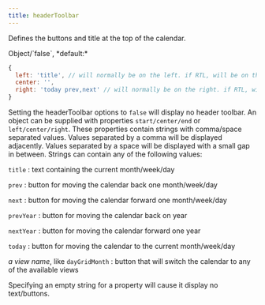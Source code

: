 ```yaml
---
title: headerToolbar
---
```


Defines the buttons and title at the top of the calendar.

<div class='spec' markdown='1'>
Object/`false`, *default:*

```js
{
  left: 'title', // will normally be on the left. if RTL, will be on the right
  center: '',
  right: 'today prev,next' // will normally be on the right. if RTL, will be on the left
}
```
</div>

Setting the headerToolbar options to `false` will display no header toolbar. An object can be supplied with properties `start/center/end` or `left/center/right`. These properties contain strings with comma/space separated values. Values separated by a comma will be displayed adjacently. Values separated by a space will be displayed with a small gap in between. Strings can contain any of the following values:

`title`
:   text containing the current month/week/day

`prev`
:   button for moving the calendar back one month/week/day

`next`
:   button for moving the calendar forward one month/week/day

`prevYear`
:   button for moving the calendar back on year

`nextYear`
:   button for moving the calendar forward one year

`today`
:   button for moving the calendar to the current month/week/day

*a view name*, like `dayGridMonth`
:   button that will switch the calendar to any of the available views


Specifying an empty string for a property will cause it display no text/buttons.
